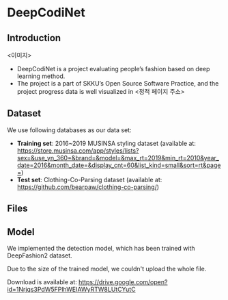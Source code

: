 # DeepCodiNet
## Introduction
<이미지>

* DeepCodiNet is a project evaluating people’s fashion based on deep learning method.
* The project is a part of SKKU’s Open Source Software Practice,
and the project progress data is well visualized in <정적 페이지 주소>

## Dataset

 We use following databases as our data set:
* **Training set**: 2016~2019 MUSINSA styling dataset (available at: https://store.musinsa.com/app/styles/lists?sex=&use_yn_360=&brand=&model=&max_rt=2019&min_rt=2010&year_date=2016&month_date=&display_cnt=60&list_kind=small&sort=rt&page=)
* **Test set**: Clothing-Co-Parsing dataset (available at: https://github.com/bearpaw/clothing-co-parsing/)

## Files


## Model

We implemented the detection model, which has been trained with DeepFashion2 dataset. 

Due to the size of the trained model, we couldn't upload the whole file.

Download is available at: https://drive.google.com/open?id=1Nrjqs3PdW5FPlhWEIAWyRTW8LUtCYutC



